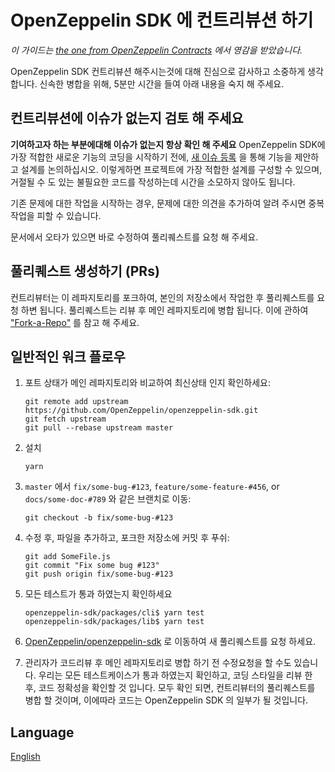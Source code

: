 # OpenZeppelin SDK 에 컨트리뷰션 하기

_이 가이드는 [the one from OpenZeppelin Contracts](https://github.com/OpenZeppelin/openzeppelin-solidity/blob/master/CONTRIBUTING.md) 에서 영감을 받았습니다._

OpenZeppelin SDK 컨트리뷰션 해주시는것에 대해 진심으로 감사하고 소중하게 생각합니다.
신속한 병합을 위해, 5분만 시간을 들여 아래 내용을 숙지 해 주세요.

## 컨트리뷰션에 이슈가 없는지 검토 해 주세요

**기여하고자 하는 부분에대해 이슈가 없는지 항상 확인 해 주세요** OpenZeppelin SDK에 가장 적합한 새로운 기능의 코딩을 시작하기 전에, [새 이슈 등록](https://github.com/OpenZeppelin/openzeppelin-sdk/issues/new) 을 통해 기능을 제안하고 설계를 논의하십시오. 이렇게하면 프로젝트에 가장 적합한 설계를 구성할 수 있으며, 거절될 수 도 있는 불필요한 코드를 작성하는데 시간을 소모하지 않아도 됩니다.

기존 문제에 대한 작업을 시작하는 경우, 문제에 대한 의견을 추가하여 알려 주시면 중복작업을 피할 수 있습니다.

문서에서 오타가 있으면 바로 수정하여 풀리퀘스트를 요청 해 주세요.

## 풀리퀘스트 생성하기 (PRs)

컨트리뷰터는 이 레파지토리를 포크하여, 본인의 저장소에서 작업한 후 풀리퀘스트를 요청 하변 됩니다. 풀리퀘스트는 리뷰 후 메인 레파지토리에 병합 됩니다. 이에 관하여 ["Fork-a-Repo"](https://help.github.com/articles/fork-a-repo/) 를 참고 해 주세요.

## 일반적인 워크 플로우

1. 포트 상태가 메인 레파지토리와 비교하여 최신상태 인지 확인하세요:
    ```
    git remote add upstream https://github.com/OpenZeppelin/openzeppelin-sdk.git
    git fetch upstream
    git pull --rebase upstream master
    ```

2. 설치
    ```
    yarn
    ```

3. `master` 에서 `fix/some-bug-#123`, `feature/some-feature-#456`, or `docs/some-doc-#789` 와 같은 브랜치로 이동:
    ```
    git checkout -b fix/some-bug-#123
    ```

4. 수정 후, 파일을 추가하고, 포크한 저장소에 커밋 후 푸쉬:
    ```
    git add SomeFile.js
    git commit "Fix some bug #123"
    git push origin fix/some-bug-#123
    ```

5. 모든 테스트가 통과 하였는지 확인하세요
    ```
    openzeppelin-sdk/packages/cli$ yarn test
    openzeppelin-sdk/packages/lib$ yarn test
    ```

7. [OpenZeppelin/openzeppelin-sdk](https://github.com/OpenZeppelin/openzeppelin-sdk) 로 이동하여 새 풀리퀘스트를 요청 하세요.

8. 관리자가 코드리뷰 후 메인 레파지토리로 병합 하기 전 수정요청을 할 수도 있습니다. 우리는 모든 테스트케이스가 통과 하였는지 확인하고, 코딩 스타일을 리뷰 한 후, 코드 정확성을 확인할 것 입니다. 모두 확인 되면, 컨트리뷰터의 풀리퀘스트를 병합 할 것이며, 이에따라 코드는 OpenZeppelin SDK 의 일부가 될 것입니다.

## Language

[English](./CONTRIBUTING.md)